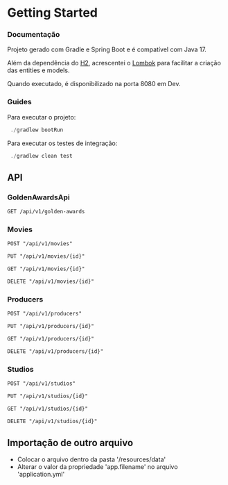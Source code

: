 # Getting Started

### Documentação
Projeto gerado com Gradle e Spring Boot e é compatível com Java 17.

Além da dependência do [H2](https://www.h2database.com/html/main.html), acrescentei o [Lombok](https://projectlombok.org/) para facilitar a criação das entities e models.

Quando executado, é disponibilizado na porta 8080 em Dev. 

### Guides
Para executar o projeto:

```js
 ./gradlew bootRun
```


Para executar os testes de integração:

```js
 ./gradlew clean test
```

## API

### GoldenAwardsApi

````dtd
GET /api/v1/golden-awards
````
### Movies

````dtd
POST "/api/v1/movies"

PUT "/api/v1/movies/{id}"

GET "/api/v1/movies/{id}"

DELETE "/api/v1/movies/{id}"
````
### Producers

````dtd
POST "/api/v1/producers"

PUT "/api/v1/producers/{id}"

GET "/api/v1/producers/{id}"

DELETE "/api/v1/producers/{id}"
````
### Studios

````dtd
POST "/api/v1/studios"

PUT "/api/v1/studios/{id}"

GET "/api/v1/studios/{id}"

DELETE "/api/v1/studios/{id}"
````

## Importação de outro arquivo
* Colocar o arquivo dentro da pasta '/resources/data'
* Alterar o valor da propriedade 'app.filename' no arquivo 'application.yml'
